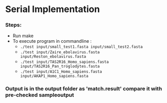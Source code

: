 # Serial Implementation 

### Steps:
- Run make
- To execute program in commandline :
    - `./test input/small_test1.fasta input/small_test2.fasta`
    - `./test input/Zaire_ebolavirus.fasta input/Reston_ebolavirus.fasta`
    - `./test input/TAS2R16_Homo_sapiens.fasta input/TAS2R16_Pan_troglodytes.fasta`
    - `./test input/A1C1_Homo_sapiens.fasta input/AKAP1_Homo_sapiens.fasta`

### Output is in the output folder as 'match.result' compare it with pre-checked sampleoutput

